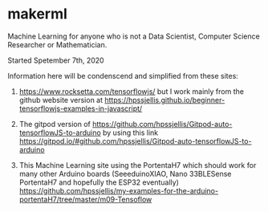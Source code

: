 # makerml
Machine Learning for anyone who is not a Data Scientist, Computer Science Researcher or Mathematician.

Started Spetember 7th, 2020


Information here will be condenscend and simplified from these sites:

1. https://www.rocksetta.com/tensorflowjs/  but I work mainly from the github website version at https://hpssjellis.github.io/beginner-tensorflowjs-examples-in-javascript/

2. The gitpod version of https://github.com/hpssjellis/Gitpod-auto-tensorflowJS-to-arduino   by using this link https://gitpod.io/#github.com/hpssjellis/Gitpod-auto-tensorflowJS-to-arduino

3. This Machine Learning site using the PortentaH7 which should work for many other Arduino boards (SeeeduinoXIAO, Nano 33BLESense PortentaH7 and hopefully the ESP32 eventually)  https://github.com/hpssjellis/my-examples-for-the-arduino-portentaH7/tree/master/m09-Tensoflow


